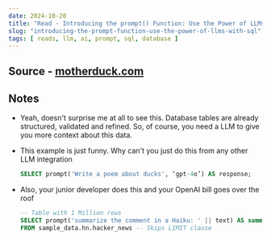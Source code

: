 ```yaml
---
date: 2024-10-20
title: "Read - Introducing the prompt() Function: Use the Power of LLMs with SQL!"
slug: "introducing-the-prompt-function-use-the-power-of-llms-with-sql"
tags: [ reads, llm, ai, prompt, sql, database ]
---
```




## Source - [motherduck.com][1]

## Notes
* Yeah, doesn't surprise me at all to see this. Database tables are already structured, validated and refined. So, of course, you need a LLM to give you more context about this data.
* This example is just funny. Why can't you just do this from any other LLM integration
  ```sql
  SELECT prompt('Write a poem about ducks', ‘gpt-4o’) AS response;
  ```
* Also, your junior developer does this and your OpenAI bill goes over the roof
  ```sql
  -- Table with 1 Million rows
  SELECT prompt('summarize the comment in a Haiku: ' || text) AS summary
  FROM sample_data.hn.hacker_news -- Skips LIMIT clause
  ```



  [1]: https://www.motherduck.com/blog/sql-llm-prompt-function-gpt-models/
